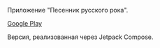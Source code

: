 Приложение "Песенник русского рока".

[Google Play](https://play.google.com/store/apps/details?id=jatx.russianrocksongbook&hl=ru&gl=US)

Версия, реализованная через Jetpack Compose.